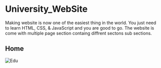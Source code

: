# University_WebSite
Making website is now one of the easiest thing in the world. You just need to learn HTML, CSS, &amp; JavaScript and you are good to go.
The website is come with multiple page section containg diffrent sectons sub sections.

## Home

![Edu](https://user-images.githubusercontent.com/91690267/193908748-9753af99-6c78-49e3-bd1c-84865f960dcc.jpg)
